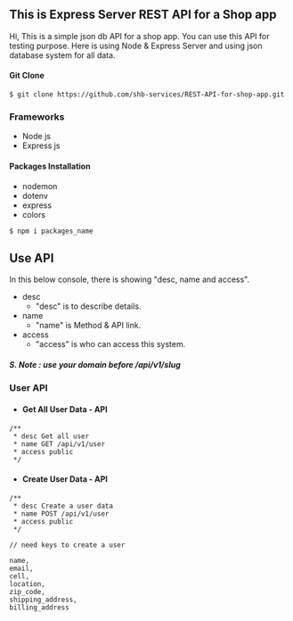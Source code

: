 ## This is Express Server REST API for a Shop app

Hi, This is a simple json db API for a shop app. You can use this API for testing purpose. Here is using Node & Express Server and using json database system for all data.

#### Git Clone

```console
$ git clone https://github.com/shb-services/REST-API-for-shop-app.git
```

### Frameworks

- Node js
- Express js

#### Packages Installation

- nodemon
- dotenv
- express
- colors

```console
$ npm i packages_name
```

## Use API

In this below console, there is showing  "desc, name and access".

* desc
    * "desc" is to describe details.
* name 
    * "name" is Method & API link.
* access
    * "access" is who can access this system.

##### S. Note : use your domain before /api/v1/slug


### User API

* #### Get All User Data - API

```console
/**
 * desc Get all user
 * name GET /api/v1/user
 * access public
 */
```

* #### Create User Data - API

```console
/**
 * desc Create a user data
 * name POST /api/v1/user
 * access public
 */

// need keys to create a user   

name, 
email, 
cell, 
location, 
zip_code, 
shipping_address, 
billing_address
```